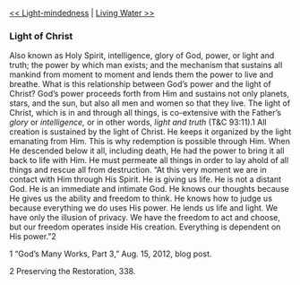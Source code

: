 [<< Light-mindedness](Light-mindedness)  |  [Living Water >>](Living%20Water)

### Light of Christ
Also known as Holy Spirit, intelligence, glory of God, power, or light and truth; the power by which man exists; and the mechanism that sustains all mankind from moment to moment and lends them the power to live and breathe. What is this relationship between God’s power and the light of Christ? God’s power proceeds forth from Him and sustains not only planets, stars, and the sun, but also all men and women so that they live. The light of Christ, which is in and through all things, is co-extensive with the Father’s *glory* or *intelligence,* or in other words, *light and truth* (T&C 93:11).1 All creation is sustained by the light of Christ. He keeps it organized by the light emanating from Him. This is why redemption is possible through Him. When He descended below it all, including death, He had the power to bring it all back to life with Him. He must permeate all things in order to lay ahold of all things and rescue all from destruction. “At this very moment we are in contact with Him through His Spirit. He is giving us life. He is not a distant God. He is an immediate and intimate God. He knows our thoughts because He gives us the ability and freedom to think. He knows how to judge us because everything we do uses His power. He lends us life and light. We have only the illusion of privacy. We have the freedom to act and choose, but our freedom operates inside His creation. Everything is dependent on His power.”2



1 “God’s Many Works, Part 3,” Aug. 15, 2012, blog post.


2 Preserving the Restoration, 338.